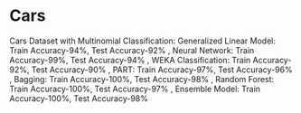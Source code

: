 # Cars
Cars Dataset with Multinomial Classification: Generalized Linear Model: Train Accuracy-94%, Test Accuracy-92%
, Neural Network: Train Accuracy-99%, Test Accuracy-94%
, WEKA Classification: Train Accuracy-92%, Test Accuracy-90%
, PART: Train Accuracy-97%, Test Accuracy-96%
, Bagging: Train Accuracy-100%, Test Accuracy-98%
, Random Forest: Train Accuracy-100%, Test Accuracy-97%
, Ensemble Model: Train Accuracy-100%, Test Accuracy-98%



